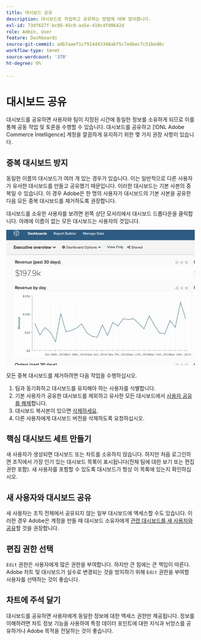 ```yaml
---
title: 대시보드 공유
description: 대시보드로 작업하고 공유하는 방법에 대해 알아봅니다.
exl-id: 73df627f-bc08-45c0-aa5e-410c4fd0642d
role: Admin, User
feature: Dashboards
source-git-commit: adb7aaef1cf914d43348abf5c7e4bec7c51bed0c
workflow-type: tm+mt
source-wordcount: '370'
ht-degree: 0%

---
```


# 대시보드 공유

대시보드를 공유하면 사용자와 팀이 지정된 시간에 동일한 정보를 소유하게 되므로 이를 통해 공동 작업 및 토론을 수행할 수 있습니다. 대시보드를 공유하고 [!DNL Adobe Commerce Intelligence] 계정을 깔끔하게 유지하기 위한 몇 가지 권장 사항이 있습니다.

## 중복 대시보드 방지

동일한 이름의 대시보드가 여러 개 있는 경우가 있습니다. 이는 일반적으로 다른 사용자가 유사한 대시보드를 만들고 공유했기 때문입니다. 이러한 대시보드는 기본 사본의 중복일 수 있습니다. 이 경우 Adobe은 한 명의 사용자가 대시보드의 기본 사본을 공유한 다음 모든 중복 대시보드를 제거하도록 권장합니다.

대시보드를 소유한 사용자를 보려면 왼쪽 상단 모서리에서 대시보드 드롭다운을 클릭합니다. 아래에 이름이 없는 모든 대시보드는 사용자의 것입니다.

![](../../mbi/assets/Dash_ownership.gif)

모든 중복 대시보드를 제거하려면 다음 작업을 수행하십시오.

1. 팀과 동기화하고 대시보드를 유지해야 하는 사용자를 식별합니다.
1. 기본 사용자가 공유한 대시보드를 제외하고 유사한 모든 대시보드에서 [사용자 공유를 해제](../data-user/dashboards/leave-dashboard.md)합니다.
1. 대시보드 복사본이 있으면 [삭제하세요](../data-user/dashboards/deleting-dashboard.md).
1. 다른 사용자에게 대시보드 버전을 삭제하도록 요청하십시오.

## 핵심 대시보드 세트 만들기

새 사용자가 생성되면 대시보드 또는 차트를 소유하지 않습니다. 하지만 처음 로그인하면 조직에서 가장 인기 있는 대시보드 목록이 표시됩니다(전체 팀에 대한 보기 또는 편집 권한 포함). 새 사용자를 포함할 수 있도록 대시보드가 항상 이 목록에 있는지 확인하십시오.

## 새 사용자와 대시보드 공유

새 사용자는 조직 전체에서 공유되지 않는 일부 대시보드에 액세스할 수도 있습니다. 이러한 경우 Adobe은 계정을 만들 때 대시보드 소유자에게 [관련 대시보드를 새 사용자와 공유](../data-user/dashboards/share-dashboard-with-users.md)할 것을 권장합니다.

## 편집 권한 선택

`Edit` 권한은 사용자에게 많은 권한을 부여합니다. 하지만 큰 힘에는 큰 책임이 따른다. Adobe 차트 및 대시보드가 실수로 변경되는 것을 방지하기 위해 `Edit` 권한을 부여할 사용자를 선택하는 것이 좋습니다.

## 차트에 주석 달기

대시보드를 공유하면 사용자에게 동일한 정보에 대한 액세스 권한만 제공됩니다. 정보를 이해하려면 차트 정보 기능을 사용하여 특정 데이터 포인트에 대한 지식과 뉘앙스를 공유하거나 Adobe 목적을 전달하는 것이 좋습니다.
